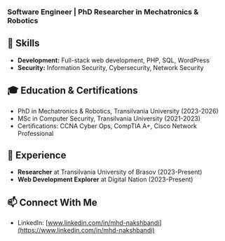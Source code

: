 ### Software Engineer | PhD Researcher in Mechatronics & Robotics

## 🚀 Skills
- **Development:** Full-stack web development, PHP, SQL, WordPress
- **Security:** Information Security, Cybersecurity, Network Security

## 🎓 Education & Certifications
- PhD in Mechatronics & Robotics, Transilvania University (2023-2026)
- MSc in Computer Security, Transilvania University (2021-2023)
- Certifications: CCNA Cyber Ops, CompTIA A+, Cisco Network Professional

## 💼 Experience
- **Researcher** at Transilvania University of Brasov (2023-Present)
- **Web Development Explorer** at Digital Nation (2023-Present)

## 📫 Connect With Me
- LinkedIn: [www.linkedin.com/in/mhd-nakshbandi](https://www.linkedin.com/in/mhd-nakshbandi)
